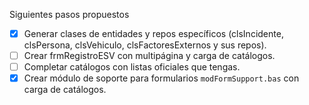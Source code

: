 Siguientes pasos propuestos

- [x] Generar clases de entidades y repos específicos (clsIncidente, clsPersona, clsVehiculo, clsFactoresExternos y sus repos).
- [ ] Crear frmRegistroESV con multipágina y carga de catálogos.
- [ ] Completar catálogos con listas oficiales que tengas.
- [x] Crear módulo de soporte para formularios `modFormSupport.bas` con carga de catálogos.
